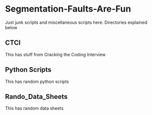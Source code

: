 # Segmentation-Faults-Are-Fun
Just junk scripts and miscellaneous scripts here. Directories explained below

## CTCI
This has stuff from Cracking the Coding Interview

## Python Scripts
This has random python scripts

## Rando_Data_Sheets
This has random data sheets
